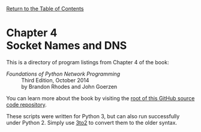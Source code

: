 [Return to the Table of Contents](https://github.com/brandon-rhodes/fopnp#readme)

# Chapter 4<br>Socket Names and DNS

This is a directory of program listings from Chapter 4 of the book:

<dl>
<dt><i>Foundations of Python Network Programming</i></dt>
<dd>
Third Edition, October 2014<br>
by Brandon Rhodes and John Goerzen
</dd>
</dl>

You can learn more about the book by visiting the
[root of this GitHub source code repository](https://github.com/brandon-rhodes/fopnp#readme).

These scripts were written for Python 3, but can also run successfully
under Python 2.  Simply use [3to2](https://pypi.python.org/pypi/3to2) to
convert them to the older syntax.


